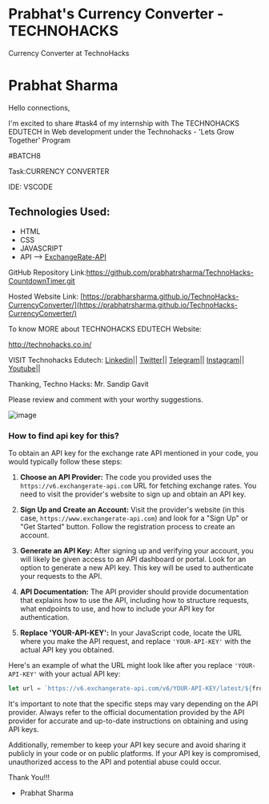 # Prabhat's Currency Converter - TECHNOHACKS

Currency Converter at TechnoHacks

# Prabhat Sharma

Hello connections,

I'm excited to share #task4 of my internship with The TECHNOHACKS EDUTECH in Web development under the Technohacks - 'Lets Grow Together' Program

#BATCH8

Task:CURRENCY CONVERTER

IDE: VSCODE

## Technologies Used:
- HTML
- CSS
- JAVASCRIPT
- API --> <a href="https://www.exchangerate-api.com"> ExchangeRate-API</a>

GitHub Repository Link:https://github.com/prabhatrsharma/TechnoHacks-CountdownTimer.git

Hosted Website Link: [https://prabharsharma.github.io/TechnoHacks-CurrencyConverter/](https://prabhatrsharma.github.io/TechnoHacks-CurrencyConverter/)

To know MORE about TECHNOHACKS EDUTECH Website: 

http://technohacks.co.in/

VISIT Technohacks Edutech: 
<a href="https://www.linkedin.com/company/technohacks-edutech/"> Linkedin</a>||
<a href="https://twitter.com/technohacksedu"> Twitter</a>||
<a href="https://telegram.me/TechnoHacksofficial"> Telegram</a>||
<a href="https://www.instagram.com/technohacks.co.in"> Instagram</a>||
<a href="https://www.youtube.com/channel/UCwuh25VS9J9ApJ7Yomw_Lqw"> Youtube</a>||<br>

Thanking,
Techno Hacks:
Mr. Sandip Gavit

Please review and comment with your worthy suggestions.

![image](https://github.com/prabhatrsharma/TechnoHacks-CurrencyConverter/assets/118990267/0fb7b586-da41-4966-a41a-19d0270274d0)


### How to find api key for this?

To obtain an API key for the exchange rate API mentioned in your code, you would typically follow these steps:

1. **Choose an API Provider:** The code you provided uses the `https://v6.exchangerate-api.com` URL for fetching exchange rates. You need to visit the provider's website to sign up and obtain an API key.

2. **Sign Up and Create an Account:** Visit the provider's website (in this case, `https://www.exchangerate-api.com`) and look for a "Sign Up" or "Get Started" button. Follow the registration process to create an account.

3. **Generate an API Key:** After signing up and verifying your account, you will likely be given access to an API dashboard or portal. Look for an option to generate a new API key. This key will be used to authenticate your requests to the API.

4. **API Documentation:** The API provider should provide documentation that explains how to use the API, including how to structure requests, what endpoints to use, and how to include your API key for authentication.

5. **Replace 'YOUR-API-KEY':** In your JavaScript code, locate the URL where you make the API request, and replace `'YOUR-API-KEY'` with the actual API key you obtained.

Here's an example of what the URL might look like after you replace `'YOUR-API-KEY'` with your actual API key:

```javascript
let url = `https://v6.exchangerate-api.com/v6/YOUR-API-KEY/latest/${fromCurrency.value}`;
```

It's important to note that the specific steps may vary depending on the API provider. Always refer to the official documentation provided by the API provider for accurate and up-to-date instructions on obtaining and using API keys.

Additionally, remember to keep your API key secure and avoid sharing it publicly in your code or on public platforms. If your API key is compromised, unauthorized access to the API and potential abuse could occur.


Thank You!!!

- Prabhat Sharma
